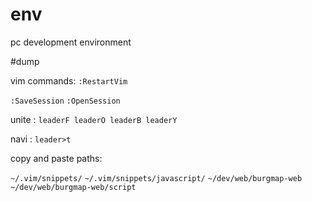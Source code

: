 env
===

pc development environment


#dump

vim commands:
`:RestartVim`

`:SaveSession`
`:OpenSession`

unite : `leaderF leaderO leaderB leaderY`

navi : `leader>t` 



copy and paste paths:

`~/.vim/snippets/`
`~/.vim/snippets/javascript/`
`~/dev/web/burgmap-web`
`~/dev/web/burgmap-web/script`
